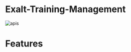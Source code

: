 ﻿# Exalt-Training-Management

![apis](https://github.com/Abdelrahman-Abuhelal/Exalt-Training-Management/assets/77440941/ee85e453-530c-40ae-9ef7-0011f1a5d4e3)


# Features
